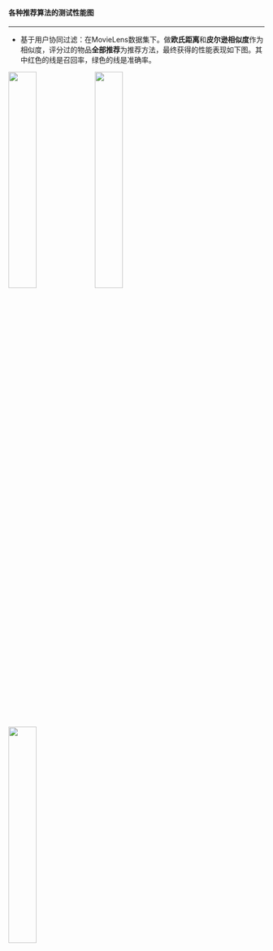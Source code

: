 #### 各种推荐算法的测试性能图
---

* 基于用户协同过滤：在MovieLens数据集下。做**欧氏距离**和**皮尔逊相似度**作为相似度，评分过的物品**全部推荐**为推荐方法，最终获得的性能表现如下图。其中红色的线是召回率，绿色的线是准确率。

<img width="33%" height="33%" src="http://d.pcs.baidu.com/thumbnail/b4d72ec81e3e5d4663003ddb24163598?fid=605430473-250528-797767335626412&time=1428890400&sign=FDTAER-DCb740ccc5511e5e8fedcff06b081203-21OLZumXcO3NnNbzXkruPQWMumA%3D&rt=sh&expires=2h&r=917560202&sharesign=unknown&size=c710_u500&quality=100">
<img width="33%" height="33%" src="http://d.pcs.baidu.com/thumbnail/f918b946f4e512b759b7f49369cc160f?fid=605430473-250528-175874910539335&time=1428890400&sign=FDTAER-DCb740ccc5511e5e8fedcff06b081203-eJAdz0%2Bo%2FINP5CXDO7IkPX4p5cU%3D&rt=sh&expires=2h&r=404108445&sharesign=unknown&size=c710_u500&quality=100">
<img width="33%" height="33%" src="http://d.pcs.baidu.com/thumbnail/361e1ed6264fadd3d0d72dcc93218388?fid=605430473-250528-448507407667522&time=1428890400&sign=FDTAER-DCb740ccc5511e5e8fedcff06b081203-f5tcLsdRntK7j%2B8QbQ1CZyT9RsQ%3D&rt=sh&expires=2h&r=955006704&sharesign=unknown&size=c710_u500&quality=100">

